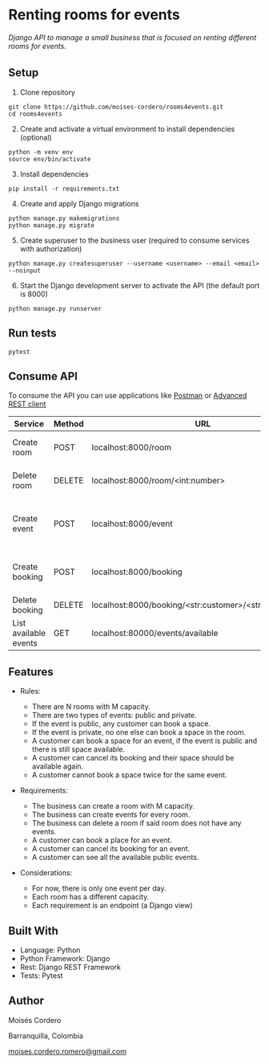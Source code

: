 # Renting rooms for events
###### Django API to manage a small business that is focused on renting different rooms for events.

## Setup

1. Clone repository
```
git clone https://github.com/moises-cordero/rooms4events.git
cd rooms4events
```

2. Create and activate a virtual environment to install dependencies (optional)
```
python -m venv env
source env/bin/activate
```
 
3. Install dependencies
```
pip install -r requirements.txt
```

4. Create and apply Django migrations
```
python manage.py makemigrations
python manage.py migrate
```

5. Create superuser to the business user (required to consume services with authorization)
```
python manage.py createsuperuser --username <username> --email <email> --noinput
```

6. Start the Django development server to activate the API (the default port is 8000)
```
python manage.py runserver
```

## Run tests
```
pytest
```

## Consume API

To consume the API you can use applications like [Postman](https://www.postman.com/) or [Advanced REST client](https://chrome.google.com/webstore/detail/advanced-rest-client/hgmloofddffdnphfgcellkdfbfbjeloo)

| Service | Method | URL | Authorization | Form-data |
| ------ | ------ | ------ | ------ | ------ |
| Create room | POST | localhost:8000/room | Basic Auth (username, password) | number (int), capacity (int) |
| Delete room | DELETE | localhost:8000/room/\<int:number\> | Basic Auth (username, password) |  |
| Create event | POST | localhost:8000/event | Basic Auth (username, password) | type (str), name (str), room_number (int), date (date) |
| Create booking | POST | localhost:8000/booking |  | customer (str), event_name (str) |
| Delete booking | DELETE | localhost:8000/booking/\<str:customer\>/\<str:event_name\> |  |  |
| List available events | GET | localhost:80000/events/available |  |  |


## Features

- Rules:
  - There are N rooms with M capacity.
  - There are two types of events: public and private.
  - If the event is public, any customer can book a space.
  - If the event is private, no one else can book a space in the room.
  - A customer can book a space for an event, if the event is public and there is still space
available.
  - A customer can cancel its booking and their space should be available again.
  - A customer cannot book a space twice for the same event.

- Requirements:
  - The business can create a room with M capacity.
  - The business can create events for every room.
  - The business can delete a room if said room does not have any events.
  - A customer can book a place for an event.
  - A customer can cancel its booking for an event.
  - A customer can see all the available public events.

- Considerations:
  - For now, there is only one event per day.
  - Each room has a different capacity.
  - Each requirement is an endpoint (a Django view)

## Built With

- Language: Python
- Python Framework: Django
- Rest: Django REST Framework
- Tests: Pytest

## Author
Moisés Cordero

Barranquilla, Colombia

moises.cordero.romero@gmail.com
